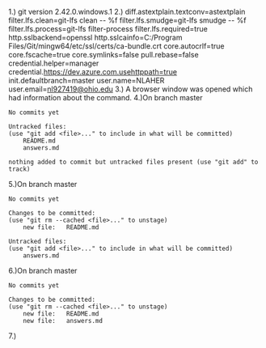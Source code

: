 1.) git version 2.42.0.windows.1
2.) diff.astextplain.textconv=astextplain
    filter.lfs.clean=git-lfs clean -- %f
    filter.lfs.smudge=git-lfs smudge -- %f
    filter.lfs.process=git-lfs filter-process
    filter.lfs.required=true
    http.sslbackend=openssl
    http.sslcainfo=C:/Program Files/Git/mingw64/etc/ssl/certs/ca-bundle.crt
    core.autocrlf=true
    core.fscache=true
    core.symlinks=false
    pull.rebase=false
    credential.helper=manager
    credential.https://dev.azure.com.usehttppath=true
    init.defaultbranch=master
    user.name=NLAHER
    user.email=nl927419@ohio.edu
3.) A browser window was opened which had information about the command.
4.)On branch master

    No commits yet

    Untracked files:
    (use "git add <file>..." to include in what will be committed)
        README.md
        answers.md

    nothing added to commit but untracked files present (use "git add" to track)
5.)On branch master

    No commits yet

    Changes to be committed:
    (use "git rm --cached <file>..." to unstage)
        new file:   README.md

    Untracked files:
    (use "git add <file>..." to include in what will be committed)
        answers.md
6.)On branch master

    No commits yet

    Changes to be committed:
    (use "git rm --cached <file>..." to unstage)
        new file:   README.md
        new file:   answers.md
7.)

